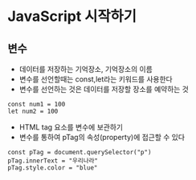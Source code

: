 # JavaScript 시작하기

## 변수

- 데이터를 저장하는 기억장소, 기억장소의 이름
- 변수를 선언할때는 const,let라는 키워드를 사용한다
- 변수를 선언하는 것은 데이터를 저장할 장소를 예약하는 것

```
const num1 = 100
let num2 = 100
```

- HTML tag 요소를 변수에 보관하기
- 변수를 통하여 pTag의 속성(property)에 접근할 수 있다

```
const pTag = document.querySelector("p")
pTag.innerText = "우리나라"
pTag.style.color = "blue"
```
